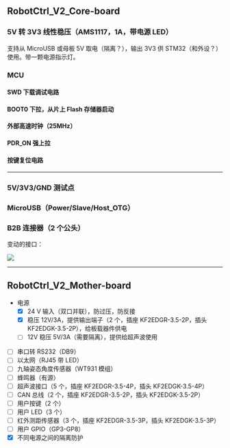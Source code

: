 ## RobotCtrl_V2_Core-board

### 5V 转 3V3 线性稳压（AMS1117，1A，带电源 LED）

支持从 MicroUSB 或母板 5V 取电（隔离？），输出 3V3 供 STM32（和外设？）使用。带一颗电源指示灯。

### MCU

#### SWD 下载调试电路

#### BOOT0 下拉，从片上 Flash 存储器启动

#### 外部高速时钟（25MHz）

#### PDR_ON 强上拉

#### 按键复位电路

---

### 5V/3V3/GND 测试点

### MicroUSB（Power/Slave/Host_OTG）

### B2B 连接器（2 个公头）

变动的接口：

![](https://wiki-media-1253965369.cos.ap-guangzhou.myqcloud.com/img/20210928204214.png)

---

## RobotCtrl_V2_Mother-board

- 电源
  - [x] 24 V 输入（双口并联），防过压，防反接
  - [x] 稳压 12V/3A，提供输出端子（2 个，插座 KF2EDGR-3.5-2P，插头 KF2EDGK-3.5-2P），给板载器件供电
  - [ ] 12V 稳压 5V/3A（需要隔离），提供给超声波使用
- [ ] 串口转 RS232（DB9）
- [ ] 以太网（RJ45 带 LED）
- [ ] 九轴姿态角度传感器（WT931 模组）
- [ ] 蜂鸣器（有源）
- [ ] 超声波接口（5 个，插座 KF2EDGR-3.5-4P，插头 KF2EDGK-3.5-4P）
- [ ] CAN 总线（2 个，插座 KF2EDGR-3.5-2P，插头 KF2EDGK-3.5-2P）
- [ ] 用户按键（2 个）
- [ ] 用户 LED（3 个）
- [ ] 红外测距传感器（3 个，插座 KF2EDGR-3.5-3P，插头 KF2EDGK-3.5-3P）
- [ ] 用户 GPIO（GP3-GP8）
- [x] 不同电源之间的隔离防护
